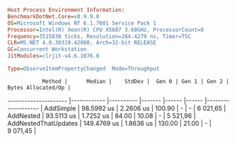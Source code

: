 ```ini

Host Process Environment Information:
BenchmarkDotNet.Core=v0.9.9.0
OS=Microsoft Windows NT 6.1.7601 Service Pack 1
Processor=Intel(R) Xeon(R) CPU X5687 3.60GHz, ProcessorCount=8
Frequency=3515830 ticks, Resolution=284.4279 ns, Timer=TSC
CLR=MS.NET 4.0.30319.42000, Arch=32-bit RELEASE
GC=Concurrent Workstation
JitModules=clrjit-v4.6.1076.0

Type=ObserveItemPropertyChanged  Mode=Throughput  

```
               Method |      Median |    StdDev |  Gen 0 | Gen 1 | Gen 2 | Bytes Allocated/Op |
--------------------- |------------ |---------- |------- |------ |------ |------------------- |
            AddSimple |  98.5992 us | 2.2606 us | 100.90 |     - |     - |           6 021,65 |
            AddNested |  93.5113 us | 1.7252 us |  84.00 | 10.08 |     - |           5 521,96 |
 AddNestedThatUpdates | 149.4769 us | 1.8636 us | 130.00 | 21.00 |     - |           9 071,45 |
